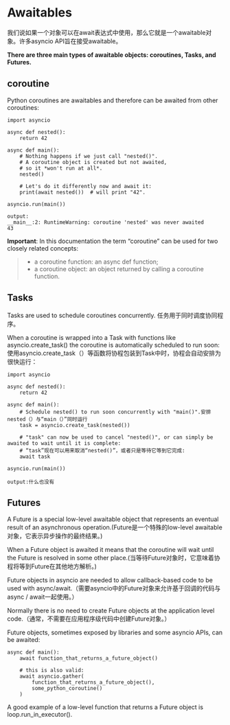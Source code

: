 # Awaitables

我们说如果一个对象可以在await表达式中使用，那么它就是一个awaitable对象。许多asyncio API旨在接受awaitable。

**There are three main types of awaitable objects: coroutines, Tasks, and Futures.**

## coroutine
Python coroutines are awaitables and therefore can be awaited from other coroutines:
```
import asyncio

async def nested():
    return 42

async def main():
    # Nothing happens if we just call "nested()".
    # A coroutine object is created but not awaited,
    # so it *won't run at all*.
    nested()

    # Let's do it differently now and await it:
    print(await nested())  # will print "42".

asyncio.run(main())

output:
__main__:2: RuntimeWarning: coroutine 'nested' was never awaited
43
```
**Important**: In this documentation the term “coroutine” can be used for two closely related concepts:
>* a coroutine function: an async def function;
>* a coroutine object: an object returned by calling a coroutine function.

## Tasks
Tasks are used to schedule coroutines concurrently. 任务用于同时调度协同程序。

When a coroutine is wrapped into a Task with functions like asyncio.create_task() the coroutine is automatically scheduled to run soon:使用asyncio.create_task（）等函数将协程包装到Task中时，协程会自动安排为很快运行：
```
import asyncio

async def nested():
    return 42

async def main():
    # Schedule nested() to run soon concurrently with "main()".安排nested（）与“main（）”同时运行
    task = asyncio.create_task(nested())

    # "task" can now be used to cancel "nested()", or can simply be awaited to wait until it is complete:
    # “task”现在可以用来取消“nested()”，或者只是等待它等到它完成:
    await task

asyncio.run(main())

output:什么也没有
```
## Futures
A Future is a special low-level awaitable object that represents an eventual result of an asynchronous operation.(Future是一个特殊的low-level awaitable对象，它表示异步操作的最终结果。)

When a Future object is awaited it means that the coroutine will wait until the Future is resolved in some other place.(当等待Future对象时，它意味着协程将等到Future在其他地方解析。)

Future objects in asyncio are needed to allow callback-based code to be used with async/await.（需要asyncio中的Future对象来允许基于回调的代码与async / await一起使用。）

Normally there is no need to create Future objects at the application level code.（通常，不需要在应用程序级代码中创建Future对象。）

Future objects, sometimes exposed by libraries and some asyncio APIs, can be awaited:
```
async def main():
    await function_that_returns_a_future_object()

    # this is also valid:
    await asyncio.gather(
        function_that_returns_a_future_object(),
        some_python_coroutine()
    )
```
A good example of a low-level function that returns a Future object is loop.run_in_executor().
